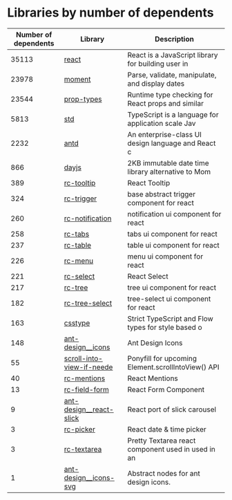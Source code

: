# Libraries by number of dependents
 Number of dependents | Library  | Description
 --- | --- | ---
| 35113 | [react](./r/react) | React is a JavaScript library for building user in
| 23978 | [moment](./m/moment) | Parse, validate, manipulate, and display dates
| 23544 | [prop-types](./p/prop-types) | Runtime type checking for React props and similar 
| 5813 | [std](./s/std) | TypeScript is a language for application scale Jav
| 2232 | [antd](./a/antd) | An enterprise-class UI design language and React c
| 866 | [dayjs](./d/dayjs) | 2KB immutable date time library alternative to Mom
| 389 | [rc-tooltip](./r/rc-tooltip) | React Tooltip
| 324 | [rc-trigger](./r/rc-trigger) | base abstract trigger component for react
| 260 | [rc-notification](./r/rc-notification) | notification ui component for react
| 258 | [rc-tabs](./r/rc-tabs) | tabs ui component for react
| 237 | [rc-table](./r/rc-table) | table ui component for react
| 226 | [rc-menu](./r/rc-menu) | menu ui component for react
| 221 | [rc-select](./r/rc-select) | React Select
| 217 | [rc-tree](./r/rc-tree) | tree ui component for react
| 182 | [rc-tree-select](./r/rc-tree-select) | tree-select ui component for react
| 163 | [csstype](./c/csstype) | Strict TypeScript and Flow types for style based o
| 148 | [ant-design__icons](./a/ant-design__icons) | Ant Design Icons
| 55 | [scroll-into-view-if-neede](./s/scroll-into-view-if-needed) | Ponyfill for upcoming Element.scrollIntoView() API
| 40 | [rc-mentions](./r/rc-mentions) | React Mentions
| 13 | [rc-field-form](./r/rc-field-form) | React Form Component
| 9 | [ant-design__react-slick](./a/ant-design__react-slick) | React port of slick carousel
| 3 | [rc-picker](./r/rc-picker) | React date & time picker
| 3 | [rc-textarea](./r/rc-textarea) | Pretty Textarea react component used in used in an
| 1 | [ant-design__icons-svg](./a/ant-design__icons-svg) | Abstract nodes for ant design icons. |
